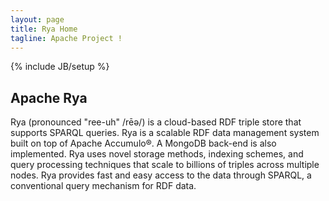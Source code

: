 ```yaml
---
layout: page
title: Rya Home
tagline: Apache Project !
---
```

<!--
{% comment %}
Licensed to the Apache Software Foundation (ASF) under one or more
contributor license agreements.  See the NOTICE file distributed with
this work for additional information regarding copyright ownership.
The ASF licenses this file to you under the Apache License, Version 2.0
(the "License"); you may not use this file except in compliance with
the License.  You may obtain a copy of the License at

http://www.apache.org/licenses/LICENSE-2.0

Unless required by applicable law or agreed to in writing, software
distributed under the License is distributed on an "AS IS" BASIS,
WITHOUT WARRANTIES OR CONDITIONS OF ANY KIND, either express or implied.
See the License for the specific language governing permissions and
limitations under the License.
{% endcomment %}
-->

{% include JB/setup %}

## Apache Rya

Rya (pronounced "ree-uh" /rēə/) is a cloud-based RDF triple store that supports SPARQL queries. Rya is a scalable RDF data management system built on top of Apache Accumulo®. A MongoDB back-end is also implemented. Rya uses novel storage methods, indexing schemes, and query processing techniques that scale to billions of triples across multiple nodes. Rya provides fast and easy access to the data through SPARQL, a conventional query mechanism for RDF data.
